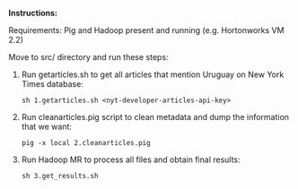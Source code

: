 
**Instructions:**


Requirements: Pig and Hadoop present and running (e.g. Hortonworks VM 2.2)

Move to src/ directory and run these steps:

1.  Run getarticles.sh to get all articles that mention Uruguay on New York Times database:

        sh 1.getarticles.sh <nyt-developer-articles-api-key>

2.  Run cleanarticles.pig script to clean metadata and dump the information that we want:

        pig -x local 2.cleanarticles.pig

3.  Run Hadoop MR to process all files and obtain final results:

        sh 3.get_results.sh

